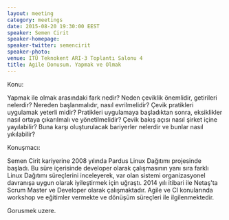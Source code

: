 ```yaml
---
layout: meeting
category: meetings
date: 2015-08-20 19:30:00 EEST
speaker: Semen Cirit
speaker-homepage:
speaker-twitter: semencirit
speaker-photo: 
venue: ITÜ Teknokent ARI-3 Toplantı Salonu 4
title: Agile Donusum. Yapmak ve Olmak
---
```


Konu:

Yapmak ile olmak arasındaki fark nedir? Neden çeviklik önemlidir, getirileri nelerdir?  Nereden başlanmalıdır, nasıl evrilmelidir? Çevik pratikleri uygulamak yeterli midir? Pratikleri uygulamaya başladıktan sonra, eksiklikler nasıl ortaya çıkarılmalı ve yönetilmelidir? Çevik bakış açısı nasıl şirket içine yayılabilir? Buna karşı oluşturulacak bariyerler nelerdir ve bunlar nasıl yıkılabilir? 

Konuşmacı: 

Semen Cirit kariyerine 2008 yılında Pardus Linux Dağıtımı projesinde başladı. Bu süre içerisinde developer olarak çalışmasının yanı sıra farklı Linux Dağıtımı süreçlerini inceleyerek, var olan sistemi organizasyonel davranışa uygun olarak iyileştirmek için uğraştı. 2014 yılı itibari ile Netaş'ta Scrum Master ve Developer olarak çalışmaktadır. Agile ve CI konularında workshop ve eğitimler vermekte ve dönüşüm süreçleri ile ilgilenmektedir.

Gorusmek uzere.
